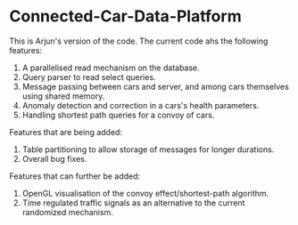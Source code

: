 # Connected-Car-Data-Platform
This is Arjun's version of the code.
The current code ahs the following features:
1. A parallelised read mechanism on the database.
2. Query parser to read select queries.
3. Message passing between cars and server, and among cars themselves using shared memory. 
4. Anomaly detection and correction in a cars's health parameters.
5. Handling shortest path queries for a convoy of cars.

Features that are being added:
1. Table partitioning to allow storage of messages for longer durations.
2. Overall bug fixes.

Features that can further be added:
1. OpenGL visualisation of the convoy effect/shortest-path algorithm.
2. Time regulated traffic signals as an alternative to the current randomized mechanism. 
